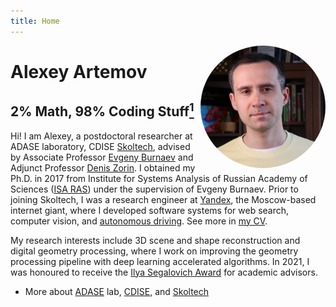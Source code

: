 ```yaml
---
title: Home
---
```



<img src="/images/alexey.jpg" style="max-width:200px;min-width:40px;float:right;border-radius:50%;" alt="Alexey Artemov" />


# Alexey Artemov 

## 2% Math, 98% Coding Stuff[<sup>1</sup>](https://en.wikipedia.org/wiki/Maceo_Parker#Autobiography)

Hi! I am Alexey, a postdoctoral researcher at ADASE laboratory, CDISE [Skoltech](http://www.skoltech.ru), advised by Associate Professor [Evgeny Burnaev](https://faculty.skoltech.ru/people/evgenyburnaev) and Adjunct Professor [Denis Zorin](https://mrl.cs.nyu.edu/~dzorin/). I obtained my Ph.D. in 2017 from Institute for Systems Analysis of Russian Academy of Sciences ([ISA RAS](http://www.isa.ru/index.php?lang=en)) under the supervision of Evgeny Burnaev.
Prior to joining Skoltech, I was a research engineer at [Yandex](https://yandex.com/dev/), the Moscow-based internet giant, where I developed software systems for web search, computer vision, and [autonomous driving](https://sdg.yandex.com).
See more in [my CV](/cv_alexey_artemov.pdf).

My research interests include 3D scene and shape reconstruction and digital geometry processing, where I work on improving the geometry processing pipeline with deep learning accelerated algorithms. 
In 2021, I was honoured to receive the [Ilya Segalovich Award](https://yandex.com/company/blog/third-ilya-segalovich-award-honors-new-winners) for academic advisors.


 * More about [ADASE](http://adase.group) lab, [CDISE](https://crei.skoltech.ru/cdise), and [Skoltech](https://www.skoltech.ru/en)


